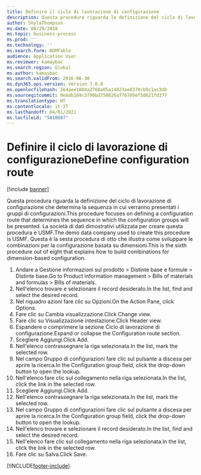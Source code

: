 ```yaml
---
title: Definire il ciclo di lavorazione di configurazione
description: Questa procedura riguarda la definizione del ciclo di lavorazione di configurazione che determina la sequenza in cui verranno presentati i gruppi di configurazioni.
author: ShylaThompson
ms.date: 08/29/2018
ms.topic: business-process
ms.prod: ''
ms.technology: ''
ms.search.form: BOMTable
audience: Application User
ms.reviewer: kamaybac
ms.search.region: Global
ms.author: kamaybac
ms.search.validFrom: 2016-06-30
ms.dyn365.ops.version: Version 7.0.0
ms.openlocfilehash: 564aee1804a2768a05a14823ae8378cb9c1ac3db
ms.sourcegitcommit: 0e8db169c3f90bd750826af76709ef5d621fd377
ms.translationtype: HT
ms.contentlocale: it-IT
ms.lasthandoff: 04/01/2021
ms.locfileid: "5818087"
---
```

# <a name="define-configuration-route"></a><span data-ttu-id="dd3d1-103">Definire il ciclo di lavorazione di configurazione</span><span class="sxs-lookup"><span data-stu-id="dd3d1-103">Define configuration route</span></span>

[!include [banner](../../includes/banner.md)]

<span data-ttu-id="dd3d1-104">Questa procedura riguarda la definizione del ciclo di lavorazione di configurazione che determina la sequenza in cui verranno presentati i gruppi di configurazioni.</span><span class="sxs-lookup"><span data-stu-id="dd3d1-104">This procedure focuses on defining a configuration route that determines the sequence in which the configuration groups will be presented.</span></span> <span data-ttu-id="dd3d1-105">La società di dati dimostrativi utilizzata per creare questa procedura è USMF.</span><span class="sxs-lookup"><span data-stu-id="dd3d1-105">The demo data company used to create this procedure is USMF.</span></span> <span data-ttu-id="dd3d1-106">Questa è la sesta procedura di otto che illustra come sviluppare le combinazioni per la configurazione basata su dimensioni.</span><span class="sxs-lookup"><span data-stu-id="dd3d1-106">This is the sixth procedure out of eight that explains how to build combinations for dimension-based configuration.</span></span>

1. <span data-ttu-id="dd3d1-107">Andare a Gestione informazioni sul prodotto > Distinte base e formule > Distinte base.</span><span class="sxs-lookup"><span data-stu-id="dd3d1-107">Go to Product information management > Bills of materials and formulas > Bills of materials.</span></span>
2. <span data-ttu-id="dd3d1-108">Nell'elenco trovare e selezionare il record desiderato.</span><span class="sxs-lookup"><span data-stu-id="dd3d1-108">In the list, find and select the desired record.</span></span>
3. <span data-ttu-id="dd3d1-109">Nel riquadro azioni fare clic su Opzioni.</span><span class="sxs-lookup"><span data-stu-id="dd3d1-109">On the Action Pane, click Options.</span></span>
4. <span data-ttu-id="dd3d1-110">Fare clic su Cambia visualizzazione.</span><span class="sxs-lookup"><span data-stu-id="dd3d1-110">Click Change view.</span></span>
5. <span data-ttu-id="dd3d1-111">Fare clic su Visualizzazione intestazione.</span><span class="sxs-lookup"><span data-stu-id="dd3d1-111">Click Header view.</span></span>
6. <span data-ttu-id="dd3d1-112">Espandere o comprimere la sezione Ciclo di lavorazione di configurazione.</span><span class="sxs-lookup"><span data-stu-id="dd3d1-112">Expand or collapse the Configuration route section.</span></span>
7. <span data-ttu-id="dd3d1-113">Scegliere Aggiungi.</span><span class="sxs-lookup"><span data-stu-id="dd3d1-113">Click Add.</span></span>
8. <span data-ttu-id="dd3d1-114">Nell'elenco contrassegnare la riga selezionata.</span><span class="sxs-lookup"><span data-stu-id="dd3d1-114">In the list, mark the selected row.</span></span>
9. <span data-ttu-id="dd3d1-115">Nel campo Gruppo di configurazioni fare clic sul pulsante a discesa per aprire la ricerca.</span><span class="sxs-lookup"><span data-stu-id="dd3d1-115">In the Configuration group field, click the drop-down button to open the lookup.</span></span>
10. <span data-ttu-id="dd3d1-116">Nell'elenco fare clic sul collegamento nella riga selezionata.</span><span class="sxs-lookup"><span data-stu-id="dd3d1-116">In the list, click the link in the selected row.</span></span>
11. <span data-ttu-id="dd3d1-117">Scegliere Aggiungi.</span><span class="sxs-lookup"><span data-stu-id="dd3d1-117">Click Add.</span></span>
12. <span data-ttu-id="dd3d1-118">Nell'elenco contrassegnare la riga selezionata.</span><span class="sxs-lookup"><span data-stu-id="dd3d1-118">In the list, mark the selected row.</span></span>
13. <span data-ttu-id="dd3d1-119">Nel campo Gruppo di configurazioni fare clic sul pulsante a discesa per aprire la ricerca.</span><span class="sxs-lookup"><span data-stu-id="dd3d1-119">In the Configuration group field, click the drop-down button to open the lookup.</span></span>
14. <span data-ttu-id="dd3d1-120">Nell'elenco trovare e selezionare il record desiderato.</span><span class="sxs-lookup"><span data-stu-id="dd3d1-120">In the list, find and select the desired record.</span></span>
15. <span data-ttu-id="dd3d1-121">Nell'elenco fare clic sul collegamento nella riga selezionata.</span><span class="sxs-lookup"><span data-stu-id="dd3d1-121">In the list, click the link in the selected row.</span></span>
16. <span data-ttu-id="dd3d1-122">Fare clic su Salva.</span><span class="sxs-lookup"><span data-stu-id="dd3d1-122">Click Save.</span></span>



[!INCLUDE[footer-include](../../../includes/footer-banner.md)]